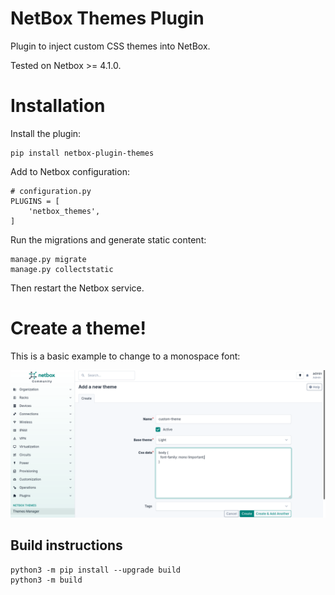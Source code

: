 # NetBox Themes Plugin

Plugin to inject custom CSS themes into NetBox.

Tested on Netbox >= 4.1.0.

# Installation

Install the plugin:

```
pip install netbox-plugin-themes
```

Add to Netbox configuration:

```
# configuration.py
PLUGINS = [
    'netbox_themes',
]
```

Run the migrations and generate static content:

```
manage.py migrate
manage.py collectstatic
```

Then restart the Netbox service.

# Create a theme!

This is a basic example to change to a monospace font:

![Create a theme](media/create-theme.png?raw=true "Create a theme")

## Build instructions

```
python3 -m pip install --upgrade build
python3 -m build
```
